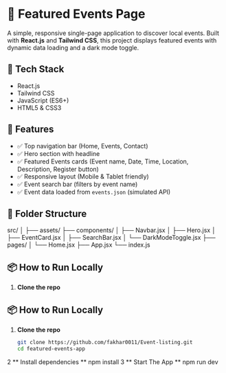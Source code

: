 # 🌟 Featured Events Page

A simple, responsive single-page application to discover local events. Built with **React.js** and **Tailwind CSS**, this project displays featured events with dynamic data loading and a dark mode toggle.

## 🔧 Tech Stack

- React.js
- Tailwind CSS
- JavaScript (ES6+)
- HTML5 & CSS3

## 🚀 Features

- ✅ Top navigation bar (Home, Events, Contact)
- ✅ Hero section with headline
- ✅ Featured Events cards (Event name, Date, Time, Location, Description, Register button)
- ✅ Responsive layout (Mobile & Tablet friendly)
- ✅ Event search bar (filters by event name)
- ✅ Event data loaded from `events.json` (simulated API)

## 📂 Folder Structure

src/
│
├── assets/
├── components/
│ ├── Navbar.jsx
│ ├── Hero.jsx
│ ├── EventCard.jsx
│ ├── SearchBar.jsx
│ └── DarkModeToggle.jsx
├── pages/
│ └── Home.jsx
├── App.jsx
└── index.js

## 📦 How to Run Locally

1. **Clone the repo**

## 📦 How to Run Locally

1. **Clone the repo**
   ```bash
   git clone https://github.com/fakhar0011/Event-listing.git
   cd featured-events-app
2 ** Install dependencies **
   npm install
3 ** Start The App **
 npm run dev

